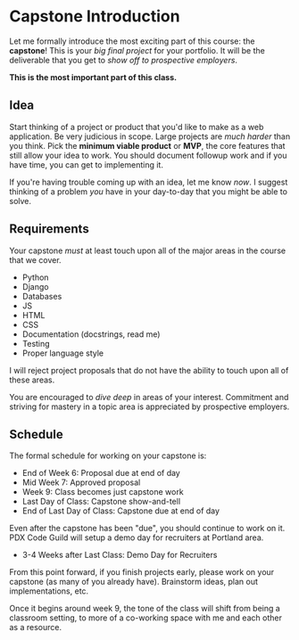 # Capstone Introduction
Let me formally introduce the most exciting part of this course: the **capstone**!
This is your _big final project_ for your portfolio.
It will be the deliverable that you get to _show off to prospective employers_.

**This is the most important part of this class.**

## Idea
Start thinking of a project or product that you'd like to make as a web application.
Be very judicious in scope.
Large projects are _much harder_ than you think.
Pick the **minimum viable product** or **MVP**, the core features that still allow your idea to work.
You should document followup work and if you have time, you can get to implementing it.

If you're having trouble coming up with an idea, let me know _now_.
I suggest thinking of a problem _you_ have in your day-to-day that you might be able to solve.

## Requirements
Your capstone _must_ at least touch upon all of the major areas in the course that we cover.
* Python
* Django
* Databases
* JS
* HTML
* CSS
* Documentation (docstrings, read me)
* Testing
* Proper language style

I will reject project proposals that do not have the ability to touch upon all of these areas.

You are encouraged to _dive deep_ in areas of your interest.
Commitment and striving for mastery in a topic area is appreciated by prospective employers.

## Schedule
The formal schedule for working on your capstone is:
* End of Week 6: Proposal due at end of day
* Mid Week 7: Approved proposal
* Week 9: Class becomes just capstone work
* Last Day of Class: Capstone show-and-tell
* End of Last Day of Class: Capstone due at end of day

Even after the capstone has been "due", you should continue to work on it.
PDX Code Guild will setup a demo day for recruiters at Portland area.

* 3-4 Weeks after Last Class: Demo Day for Recruiters

From this point forward, if you finish projects early, please work on your capstone (as many of you already have).
Brainstorm ideas, plan out implementations, etc.

Once it begins around week 9, the tone of the class will shift from being a classroom setting, to more of a co-working space with me and each other as a resource.
